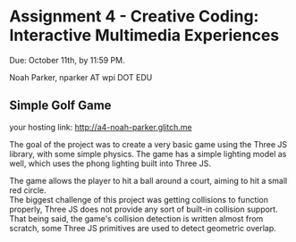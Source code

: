 Assignment 4 - Creative Coding: Interactive Multimedia Experiences
===

Due: October 11th, by 11:59 PM.

Noah Parker, nparker AT wpi DOT EDU

## Simple Golf Game

your hosting link: http://a4-noah-parker.glitch.me


The goal of the project was to create a very basic game using the Three JS library, with some simple physics.
The game has a simple lighting model as well, which uses the phong lighting built into Three JS.

The game allows the player to hit a ball around a court, aiming to hit a small red circle.   
The biggest challenge of this project was getting collisions to function properly, Three JS does not provide any sort of built-in collision support.   
That being said, the game's collision detection is written almost from scratch, some Three JS primitives are used to detect geometric overlap.    
